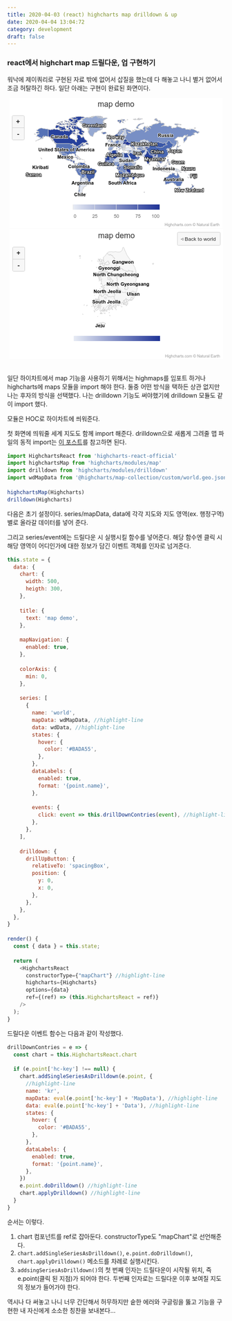 ```yaml
---
title: 2020-04-03 (react) highcharts map drilldown & up
date: 2020-04-04 13:04:72
category: development
draft: false
---
```


### react에서 highchart map 드릴다운, 업 구현하기

워낙에 제이쿼리로 구현된 자료 밖에 없어서 삽질을 했는데 다 해놓고 나니 별거 없어서 조금 허탈하긴 하다. 일단 아래는 구현이 완료된 화면이다.

<div align="center" width="500"><img src="./images/040302.png"></div>
<div align="center" width="500"><img src="./images/040301.png"></div>

<br>

일단 하이차트에서 map 기능을 사용하기 위해서는 highmaps를 임포트 하거나 highcharts에 maps 모듈을 import 해야 한다. 둘중 어떤 방식을 택하든 상관 없지만 나는 후자의 방식을 선택했다. 나는 drilldown 기능도 써야했기에 drilldown 모듈도 같이 import 했다.

모듈은 HOC로 하이차트에 씌워준다.

첫 화면에 띄워줄 세계 지도도 함께 import 해준다. drilldown으로 새롭게 그려줄 맵 파일의 동적 import는 [이 포스트](https://saengmotmi.netlify.com/development/2020-04-03-%EA%B8%B0%EC%97%85%ED%98%91%EC%97%85-2%EC%A3%BC%EC%B0%A8-%EA%B8%88%EC%9A%94%EC%9D%BC/)를 참고하면 된다.

```javascript
import HighchartsReact from 'highcharts-react-official'
import highchartsMap from 'highcharts/modules/map'
import drilldown from 'highcharts/modules/drilldown'
import wdMapData from '@highcharts/map-collection/custom/world.geo.json'

highchartsMap(Highcharts)
drilldown(Highcharts)
```

다음은 초기 설정이다. series/mapData, data에 각각 지도와 지도 영역(ex. 행정구역) 별로 올라갈 데이터를 넣어 준다.

그리고 series/event에는 드릴다운 시 실행시킬 함수를 넣어준다. 해당 함수엔 클릭 시 해당 영역이 어디인가에 대한 정보가 담긴 이벤트 객체를 인자로 넘겨준다.

```javascript
this.state = {
  data: {
    chart: {
      width: 500,
      heigth: 300,
    },

    title: {
      text: 'map demo',
    },

    mapNavigation: {
      enabled: true,
    },

    colorAxis: {
      min: 0,
    },

    series: [
      {
        name: 'world',
        mapData: wdMapData, //highlight-line
        data: wdData, //highlight-line
        states: {
          hover: {
            color: '#BADA55',
          },
        },
        dataLabels: {
          enabled: true,
          format: '{point.name}',
        },

        events: {
          click: event => this.drillDownContries(event), //highlight-line
        },
      },
    ],

    drilldown: {
      drillUpButton: {
        relativeTo: 'spacingBox',
        position: {
          y: 0,
          x: 0,
        },
      },
    },
  },
}

render() {
  const { data } = this.state;

  return (
    <HighchartsReact
      constructorType={"mapChart"} //highlight-line
      highcharts={Highcharts}
      options={data}
      ref={(ref) => (this.HighchartsReact = ref)}
    />
  );
}
```

드릴다운 이벤트 함수는 다음과 같이 작성했다.

```javascript
drillDownContries = e => {
  const chart = this.HighchartsReact.chart

  if (e.point['hc-key'] !== null) {
    chart.addSingleSeriesAsDrilldown(e.point, {
      //highlight-line
      name: 'kr',
      mapData: eval(e.point['hc-key'] + 'MapData'), //highlight-line
      data: eval(e.point['hc-key'] + 'Data'), //highlight-line
      states: {
        hover: {
          color: '#BADA55',
        },
      },
      dataLabels: {
        enabled: true,
        format: '{point.name}',
      },
    })
    e.point.doDrilldown() //highlight-line
    chart.applyDrilldown() //highlight-line
  }
}
```

순서는 이렇다.

1. chart 컴포넌트를 ref로 잡아둔다. constructorType도 "mapChart"로 선언해준다.
2. `chart.addSingleSeriesAsDrilldown()`, `e.point.doDrilldown()`, `chart.applyDrilldown()` 메소드를 차례로 실행시킨다.
3. `addsingSeriesAsDrilldown()`의 첫 번째 인자는 드릴다운이 시작될 위치, 즉 e.point(클릭 된 지점)가 되어야 한다. 두번째 인자로는 드릴다운 이후 보여질 지도의 정보가 들어가야 한다.

역시나 다 써놓고 나니 너무 간단해서 허무하지만 숱한 에러와 구글링을 뚫고 기능을 구현한 내 자신에게 소소한 칭찬을 보내본다...
